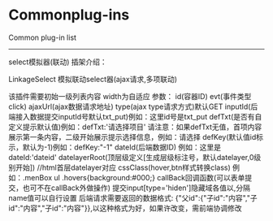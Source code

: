 # Commonplug-ins
Common plug-in list

---------
select模拟器(联动)
插架介绍：

LinkageSelect 模拟联动select器(ajax请求,多项联动)

该插件需要初始一级列表内容
width为自适应
参数：
id(容器ID)
evt(事件类型 click)
ajaxUrl(ajax数据请求地址)
type(ajax type请求方式)默认GET
inputId(后端接入数据提交inputId号默认txt_put)例如：这里id号是txt_put
defTxt(是否有自定义提示默认值)例如：defTxt:'请选择项目'
请注意：如果defTxt无值，首项内容展示第一条内容，二级开始展示提示选择信息，例如：请选择
defKey(默认值id标示，默认为-1)例如：defKey:"-1"
dateId(后端数据ID) 例如：这里是dateId:'dateid'
datelayerRoot(顶层级定义[生成层级标注号，默认datelayer,0级别开始]) //html首层datelayer对应
cssClass(hover,btn样式转换class) 例如：.menBox ul .hovers{background:#000;}
callBack回调函数(可以表单提交，也可不在callBack外做操作)
提交input[type='hiden']隐藏域各值以,分隔name值可以自行设置
后端请求需要返回的数据格式:
{"父id":{"子id":"内容","子id":"内容","子id":"内容"}},以这种格式为好，如果许改变，需前端协调修改
